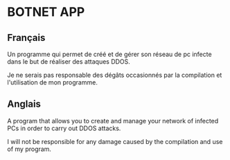 # BOTNET APP 
 ## Français
 
Un programme qui permet de créé et de gérer son réseau de pc infecte dans le but de réaliser des attaques DDOS.

Je ne serais pas responsable des dégâts occasionnés par la compilation et l'utilisation de mon programme.


## Anglais

A program that allows you to create and manage your network of infected PCs in order to carry out DDOS attacks.

I will not be responsible for any damage caused by the compilation and use of my program.


